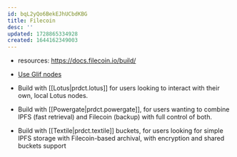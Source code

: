 ```yaml
---
id: bqL2yQo6BekEJhUCbdKBG
title: Filecoin
desc: ''
updated: 1728865334928
created: 1644162349003
---
```



- resources:  https://docs.filecoin.io/build/

-   [Use Glif nodes](https://lotus.filecoin.io/docs/developers/hosted-lotus/)
- Build with [[Lotus|prdct.lotus]] for users looking to interact with their own, local Lotus nodes.
- Build with [[Powergate|prdct.powergate]], for users wanting to combine IPFS (fast retrieval) and Filecoin (backup) with full control of both.
- Build with [[Textile|prdct.textile]] buckets, for users looking for simple IPFS storage with Filecoin-based archival, with encryption and shared buckets support